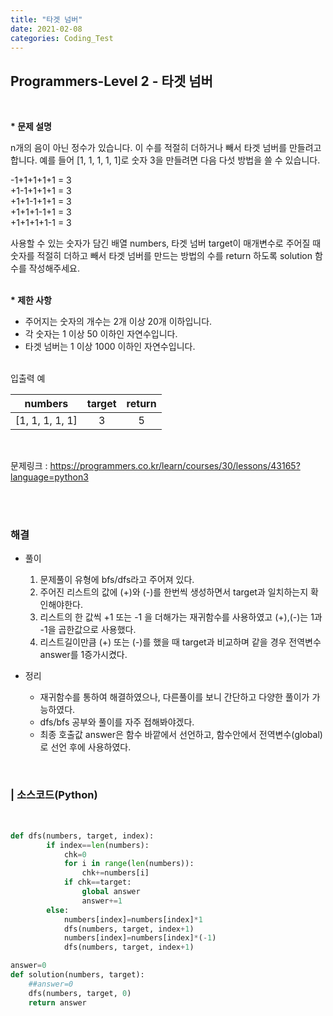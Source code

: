 ```yaml
---
title: "타겟 넘버"
date: 2021-02-08
categories: Coding_Test
---
```


## Programmers-Level 2 - 타겟 넘버
<br>

<b>* 문제 설명</b><br>

n개의 음이 아닌 정수가 있습니다. 이 수를 적절히 더하거나 빼서 타겟 넘버를 만들려고 합니다. 예를 들어 [1, 1, 1, 1, 1]로 숫자 3을 만들려면 다음 다섯 방법을 쓸 수 있습니다.

-1+1+1+1+1 = 3<br>
+1-1+1+1+1 = 3<br>
+1+1-1+1+1 = 3<br>
+1+1+1-1+1 = 3<br>
+1+1+1+1-1 = 3<br>

사용할 수 있는 숫자가 담긴 배열 numbers, 타겟 넘버 target이 매개변수로 주어질 때 숫자를 적절히 더하고 빼서 타겟 넘버를 만드는 방법의 수를 return 하도록 solution 함수를 작성해주세요.<br>

<br><b>* 제한 사항</b>

- 주어지는 숫자의 개수는 2개 이상 20개 이하입니다.
- 각 숫자는 1 이상 50 이하인 자연수입니다.
- 타겟 넘버는 1 이상 1000 이하인 자연수입니다.

<br>
입출력 예<br>

|numbers	    |target|return|
|---------------|:----:|:----:|
|[1, 1, 1, 1, 1]|3     |5     |

<br>


문제링크 : <https://programmers.co.kr/learn/courses/30/lessons/43165?language=python3>

<br><br>

### 해결
* 풀이
    1. 문제풀이 유형에 bfs/dfs라고 주어져 있다.   <br>
    2. 주어진 리스트의 값에 (+)와 (-)를 한번씩 생성하면서 target과 일치하는지 확인해야한다.  <br>
    3. 리스트의 한 값씩 +1 또는 -1 을 더해가는 재귀함수를 사용하였고 (+),(-)는 1과 -1을 곱한값으로 사용했다.   <br>
    4. 리스트길이만큼 (+) 또는 (-)를 했을 때 target과 비교하며 같을 경우 전역변수 answer를 1증가시켰다.  <br>

    
* 정리 
    - 재귀함수를 통하여 해결하였으나, 다른풀이를 보니 간단하고 다양한 풀이가 가능하였다. 
    - dfs/bfs 공부와 풀이를 자주 접해봐야겠다.
    - 최종 호출값 answer은 함수 바깥에서 선언하고, 함수안에서 전역변수(global)로 선언 후에 사용하였다. 
<br>

### | 소스코드(Python)
<br>

```python 
def dfs(numbers, target, index):
        if index==len(numbers):
            chk=0
            for i in range(len(numbers)):
                chk+=numbers[i]
            if chk==target:
                global answer
                answer+=1
        else:
            numbers[index]=numbers[index]*1
            dfs(numbers, target, index+1)
            numbers[index]=numbers[index]*(-1)
            dfs(numbers, target, index+1)

answer=0
def solution(numbers, target):
    ##answer=0
    dfs(numbers, target, 0)
    return answer
```
